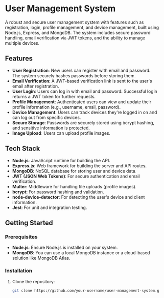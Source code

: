 # User Management System

A robust and secure user management system with features such as registration, login, profile management, and device management, built using Node.js, Express, and MongoDB. The system includes secure password handling, email verification via JWT tokens, and the ability to manage multiple devices.

## Features

- **User Registration**: New users can register with email and password. The system securely hashes passwords before storing them.
- **Email Verification**: A JWT-based verification link is sent to the user's email after registration.
- **User Login**: Users can log in with email and password. Successful login returns a JWT token for further requests.
- **Profile Management**: Authenticated users can view and update their profile information (e.g., username, email, password).
- **Device Management**: Users can track devices they're logged in on and can log out from specific devices.
- **Secure Storage**: Passwords are securely stored using bcrypt hashing, and sensitive information is protected.
- **Image Upload**: Users can upload profile images.

## Tech Stack

- **Node.js**: JavaScript runtime for building the API.
- **Express.js**: Web framework for building the server and API routes.
- **MongoDB**: NoSQL database for storing user and device data.
- **JWT (JSON Web Tokens)**: For secure authentication and email verification.
- **Multer**: Middleware for handling file uploads (profile images).
- **bcrypt**: For password hashing and validation.
- **node-device-detector**: For detecting the user's device and client information.
- **Jest**: For unit and integration testing.

## Getting Started

### Prerequisites

- **Node.js**: Ensure Node.js is installed on your system.
- **MongoDB**: You can use a local MongoDB instance or a cloud-based solution like MongoDB Atlas.

### Installation

1. Clone the repository:

   ```bash
   git clone https://github.com/your-username/user-management-system.git
